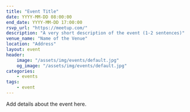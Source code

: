 ```yaml
---
title: "Event Title"
date: YYYY-MM-DD 08:00:00
end_date: YYYY-MM-DD 17:00:00
rsvp_url: "https://meetup.com/"
description: "A very short description of the event (1-2 sentences)"
venue_name: "Name of the Venue"
location: "Address"
layout: event
header:
    image: "/assets/img/events/default.jpg"
    og_image: "/assets/img/events/default.jpg"
categories:
    - events
tags:
    - event
---
```


Add details about the event here.